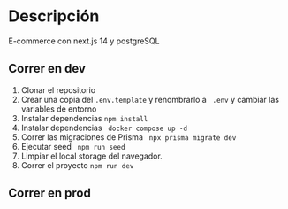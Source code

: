 
# Descripción
E-commerce con next.js 14 y postgreSQL

## Correr en dev

1. Clonar el repositorio
2. Crear una copia del ```.env.template``` y renombrarlo a ``` .env``` y cambiar las variables de entorno
3. Instalar dependencias ```npm install```
4. Instalar dependencias ``` docker compose up -d```
5. Correr las migraciones de Prisma ``` npx prisma migrate dev```
6. Ejecutar seed ``` npm run seed```
7. Limpiar el local storage del navegador.
8. Correr el proyecto ```npm run dev```




## Correr en prod


